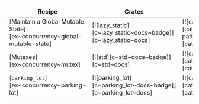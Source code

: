 | Recipe | Crates | Categories |
|---|---|---|
| [Maintain a Global Mutable State][ex~concurrency~global-mutable-state] | [![lazy_static][c~lazy_static~docs~badge]][c~lazy_static~docs] | [![cat~rust-patterns][cat~rust-patterns~badge]][cat~rust-patterns] |
| [Mutexes][ex~concurrency~mutex] | [![std][c~std~docs~badge]][c~std~docs] | [![cat~concurrency][cat~concurrency~badge]][cat~concurrency] |
| [`parking_lot`][ex~concurrency~parking-lot] | [![parking_lot][c~parking_lot~docs~badge]][c~parking_lot~docs] | [![cat~concurrency][cat~concurrency~badge]][cat~concurrency] |

